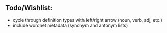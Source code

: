 ## Todo/Wishlist:

- cycle through definition types with left/right arrow (noun, verb, adj, etc.)
- include wordnet metadata (synonym and antonym lists)
